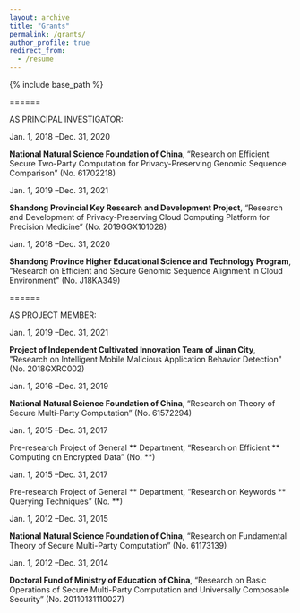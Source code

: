 ```yaml
---
layout: archive
title: "Grants"
permalink: /grants/
author_profile: true
redirect_from:
  - /resume
---
```



{% include base_path %}



======

AS PRINCIPAL INVESTIGATOR:

Jan. 1, 2018 –Dec. 31, 2020

<b>National Natural Science Foundation of China</b>, “Research on Efficient Secure Two-Party Computation for
Privacy-Preserving Genomic Sequence Comparison” (No. 61702218)

Jan. 1, 2019 –Dec. 31, 2021

<b>Shandong Provincial Key Research and Development Project</b>, “Research and Development of Privacy-Preserving Cloud Computing Platform for Precision Medicine” (No. 2019GGX101028)

Jan. 1, 2018 –Dec. 31, 2020

<b>Shandong Province Higher Educational Science and Technology Program</b>, "Research on Efficient and Secure Genomic Sequence Alignment in Cloud Environment" (No. J18KA349)

======

AS PROJECT MEMBER:

Jan. 1, 2019 –Dec. 31, 2021

<b>Project of Independent Cultivated Innovation Team of Jinan City</b>, "Research on Intelligent Mobile Malicious Application Behavior Detection" (No. 2018GXRC002)

Jan. 1, 2016 –Dec. 31, 2019

<b>National Natural Science Foundation of China</b>, “Research on Theory of Secure Multi-Party Computation”
(No. 61572294)

Jan. 1, 2015 –Dec. 31, 2017

Pre-research Project of General ** Department, “Research on Efficient ** Computing on Encrypted
Data” (No. **)

Jan. 1, 2015 –Dec. 31, 2017

Pre-research Project of General ** Department, “Research on Keywords ** Querying Techniques” (No. **)

Jan. 1, 2012 –Dec. 31, 2015

<b>National Natural Science Foundation of China</b>, “Research on Fundamental Theory of Secure Multi-Party
Computation” (No. 61173139)

Jan. 1, 2012 –Dec. 31, 2014

<b>Doctoral Fund of Ministry of Education of China</b>, “Research on Basic Operations of Secure Multi-Party
Computation and Universally Composable Security” (No. 20110131110027)
